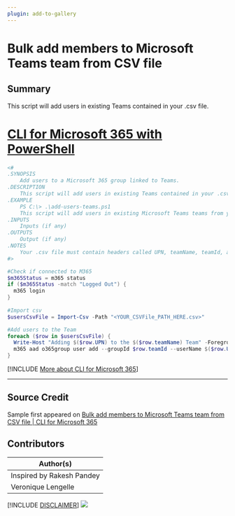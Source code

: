```yaml
---
plugin: add-to-gallery
---
```


# Bulk add members to Microsoft Teams team from CSV file

## Summary

This script will add users in existing Teams contained in your .csv file.
 
# [CLI for Microsoft 365 with PowerShell](#tab/cli-m365-ps)
```powershell
<#
.SYNOPSIS
    Add users to a Microsoft 365 group linked to Teams.
.DESCRIPTION
    This script will add users in existing Teams contained in your .csv file.
.EXAMPLE
    PS C:\> .\add-users-teams.ps1
    This script will add users in existing Microsoft Teams teams from your .csv file
.INPUTS
    Inputs (if any)
.OUTPUTS
    Output (if any)
.NOTES
    Your .csv file must contain headers called UPN, teamName, teamId, and role. If you change those headers then make sure to amend the script.
#>

#Check if connected to M365
$m365Status = m365 status
if ($m365Status -match "Logged Out") {
  m365 login
}
    
#Import csv
$usersCsvFile = Import-Csv -Path "<YOUR_CSVFile_PATH_HERE.csv>"

#Add users to the Team
foreach ($row in $usersCsvFile) {
  Write-Host "Adding $($row.UPN) to the $($row.teamName) Team" -ForegroundColor Magenta
  m365 aad o365group user add --groupId $row.teamId --userName $($row.UPN) --role $($row.role)
}
```
[!INCLUDE [More about CLI for Microsoft 365](../../docfx/includes/MORE-CLIM365.md)]
***

## Source Credit

Sample first appeared on [Bulk add members to Microsoft Teams team from CSV file | CLI for Microsoft 365](https://pnp.github.io/cli-microsoft365/sample-scripts/teams/add-bulk-users-teams/)

## Contributors

| Author(s) |
|-----------|
| Inspired by Rakesh Pandey |
| Veronique Lengelle |


[!INCLUDE [DISCLAIMER](../../docfx/includes/DISCLAIMER.md)]
<img src="https://pnptelemetry.azurewebsites.net/script-samples/scripts/teams-add-bulk-users-teams" aria-hidden="true" />
